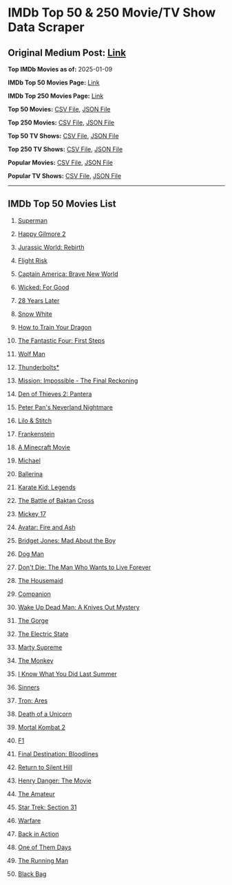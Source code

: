 # IMDb Top 50 & 250 Movie/TV Show Data Scraper

## Original Medium Post: [Link](https://medium.com/@nishantsahoo/which-movie-should-i-watch-5c83a3c0f5b1)

**Top IMDb Movies as of:** 2025-01-09

**IMDb Top 50 Movies Page:** [Link](https://www.imdb.com/search/title/?title_type=feature&release_date=2025-01-01,2025-12-31)

**IMDb Top 250 Movies Page:** [Link](https://www.imdb.com/chart/top/)

**Top 50 Movies:** [CSV File](/data/top50/movies.csv), [JSON File](/data/top50/movies.json)

**Top 250 Movies:** [CSV File](/data/top250/movies.csv), [JSON File](/data/top250/movies.json)

**Top 50 TV Shows:** [CSV File](/data/top50/shows.csv), [JSON File](/data/top50/shows.json)

**Top 250 TV Shows:** [CSV File](/data/top250/shows.csv), [JSON File](/data/top250/shows.json)

**Popular Movies:** [CSV File](/data/popular/movies.csv), [JSON File](/data/popular/movies.json)

**Popular TV Shows:** [CSV File](/data/popular/shows.csv), [JSON File](/data/popular/shows.json)

---

## IMDb Top 50 Movies List

1. [Superman](https://www.imdb.com/title/tt5950044/)

2. [Happy Gilmore 2](https://www.imdb.com/title/tt31868189/)

3. [Jurassic World: Rebirth](https://www.imdb.com/title/tt31036941/)

4. [Flight Risk](https://www.imdb.com/title/tt10078772/)

5. [Captain America: Brave New World](https://www.imdb.com/title/tt14513804/)

6. [Wicked: For Good](https://www.imdb.com/title/tt19847976/)

7. [28 Years Later](https://www.imdb.com/title/tt10548174/)

8. [Snow White](https://www.imdb.com/title/tt6208148/)

9. [How to Train Your Dragon](https://www.imdb.com/title/tt26743210/)

10. [The Fantastic Four: First Steps](https://www.imdb.com/title/tt10676052/)

11. [Wolf Man](https://www.imdb.com/title/tt4216984/)

12. [Thunderbolts\*](https://www.imdb.com/title/tt20969586/)

13. [Mission: Impossible - The Final Reckoning](https://www.imdb.com/title/tt9603208/)

14. [Den of Thieves 2: Pantera](https://www.imdb.com/title/tt8008948/)

15. [Peter Pan's Neverland Nightmare](https://www.imdb.com/title/tt21955520/)

16. [Lilo & Stitch](https://www.imdb.com/title/tt11655566/)

17. [Frankenstein](https://www.imdb.com/title/tt1312221/)

18. [A Minecraft Movie](https://www.imdb.com/title/tt3566834/)

19. [Michael](https://www.imdb.com/title/tt11378946/)

20. [Ballerina](https://www.imdb.com/title/tt7181546/)

21. [Karate Kid: Legends](https://www.imdb.com/title/tt1674782/)

22. [The Battle of Baktan Cross](https://www.imdb.com/title/tt30144839/)

23. [Mickey 17](https://www.imdb.com/title/tt12299608/)

24. [Avatar: Fire and Ash](https://www.imdb.com/title/tt1757678/)

25. [Bridget Jones: Mad About the Boy](https://www.imdb.com/title/tt32063050/)

26. [Dog Man](https://www.imdb.com/title/tt10954718/)

27. [Don't Die: The Man Who Wants to Live Forever](https://www.imdb.com/title/tt34977130/)

28. [The Housemaid](https://www.imdb.com/title/tt27543632/)

29. [Companion](https://www.imdb.com/title/tt26584495/)

30. [Wake Up Dead Man: A Knives Out Mystery](https://www.imdb.com/title/tt14364480/)

31. [The Gorge](https://www.imdb.com/title/tt13654226/)

32. [The Electric State](https://www.imdb.com/title/tt7766378/)

33. [Marty Supreme](https://www.imdb.com/title/tt32916440/)

34. [The Monkey](https://www.imdb.com/title/tt27714946/)

35. [I Know What You Did Last Summer](https://www.imdb.com/title/tt4045450/)

36. [Sinners](https://www.imdb.com/title/tt31193180/)

37. [Tron: Ares](https://www.imdb.com/title/tt6604188/)

38. [Death of a Unicorn](https://www.imdb.com/title/tt28443655/)

39. [Mortal Kombat 2](https://www.imdb.com/title/tt17490712/)

40. [F1](https://www.imdb.com/title/tt16311594/)

41. [Final Destination: Bloodlines](https://www.imdb.com/title/tt9619824/)

42. [Return to Silent Hill](https://www.imdb.com/title/tt22868010/)

43. [Henry Danger: The Movie](https://www.imdb.com/title/tt7787524/)

44. [The Amateur](https://www.imdb.com/title/tt0899043/)

45. [Star Trek: Section 31](https://www.imdb.com/title/tt9603060/)

46. [Warfare](https://www.imdb.com/title/tt31434639/)

47. [Back in Action](https://www.imdb.com/title/tt21191806/)

48. [One of Them Days](https://www.imdb.com/title/tt32221196/)

49. [The Running Man](https://www.imdb.com/title/tt14107334/)

50. [Black Bag](https://www.imdb.com/title/tt30988739/)
